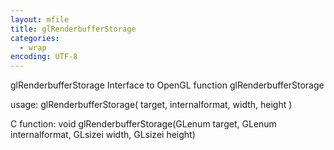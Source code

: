 ```yaml
---
layout: mfile
title: glRenderbufferStorage
categories:
  - wrap
encoding: UTF-8
---
```


glRenderbufferStorage  Interface to OpenGL function glRenderbufferStorage

usage:  glRenderbufferStorage( target, internalformat, width, height )

C function:  void glRenderbufferStorage(GLenum target, GLenum internalformat, GLsizei width, GLsizei height)